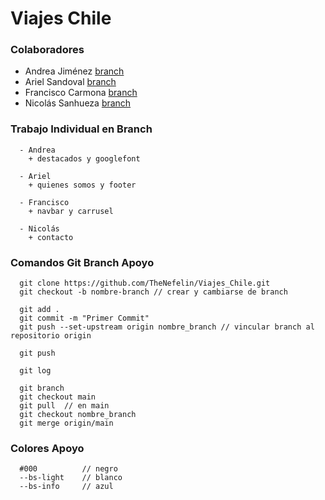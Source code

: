 # Viajes Chile

### Colaboradores

  * Andrea Jiménez [branch](https://github.com/TheNefelin/Viajes_Chile/tree/andrea)
  * Ariel Sandoval [branch](https://github.com)
  * Francisco Carmona [branch](https://github.com/TheNefelin/Viajes_Chile/tree/francisco) 
  * Nicolás Sanhueza [branch](https://github.com/TheNefelin/Viajes_Chile/tree/nicolas) 

### Trabajo Individual en Branch
```
  - Andrea
    + destacados y googlefont

  - Ariel
    + quienes somos y footer

  - Francisco
    + navbar y carrusel

  - Nicolás
    + contacto
```

### Comandos Git Branch Apoyo
```
  git clone https://github.com/TheNefelin/Viajes_Chile.git
  git checkout -b nombre-branch // crear y cambiarse de branch

  git add .
  git commit -m "Primer Commit"
  git push --set-upstream origin nombre_branch // vincular branch al repositorio origin

  git push

  git log

  git branch
  git checkout main
  git pull	// en main
  git checkout nombre_branch
  git merge origin/main
```

### Colores Apoyo
```
  #000          // negro
  --bs-light    // blanco
  --bs-info     // azul
```
